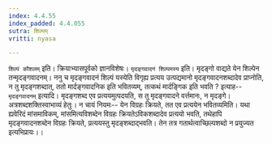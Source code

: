 ```yaml
---
index: 4.4.55
index_padded: 4.4.055
sutra: शिल्पम्
vritti: nyasa

---
```

`शिल्पं कौशलम्` इति। क्रियाभ्यासपूर्वको ज्ञानविशेषः। `मृदङ्गवादनं शिल्पमस्य` इति। मृदङ्गो वाद्यते येन शिल्पेन तन्मृदङ्गवादनम्। ननु च मृदङ्गवादनं शिल्पं यस्येति विगृह्य प्रत्यय उत्पद्यमानो मृदङ्गवादनशब्दादेव प्राप्नोति, न तु मृदङ्गशब्दात्, ततो मार्दङ्गवादनिक इति भवितव्यम्, तत्कथं मार्दङ्गिक इति भवति ? इत्याह-- `मृदङ्गवादनम्` इत्यादि। मृदङ्गशब्द एव प्रत्ययमुत्पदयति, स तु मृदङ्गवादने वर्त्तमानः, न मृदङ्गे। अत्रशब्दशक्तिस्वाभाव्यं हेतुः। न चायं नियमः-- येन विग्रहः क्रियते, तत एव प्रत्ययेन भवितव्यमिति। यथा ह्यवेरिदं मांसमाविकम्, मांसमित्यविशब्देन विग्रहः क्रियतेऽविकशब्दादेव प्रत्ययो भवति, तथेहापि मृदङ्गवादनशब्देन विग्रहः क्रियते, प्रत्ययस्तु मृदङ्शब्दाद्भवति। तेन तत्र गतार्थत्वाच्छिल्पशब्दो न प्रयुज्यत इत्यभिप्रायः।।